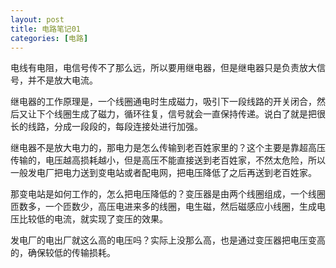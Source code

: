 ```yaml
---
layout: post
title: 电路笔记01
categories: [电路]
---
```


电线有电阻，电信号传不了那么远，所以要用继电器，但是继电器只是负责放大信号，并不是放大电流。

继电器的工作原理是，一个线圈通电时生成磁力，吸引下一段线路的开关闭合，然后又让下个线圈生成了磁力，循环往复，信号就会一直保持传递。说白了就是把很长的线路，分成一段段的，每段连接处进行加强。

继电器不是放大电力的，那电力是怎么传输到老百姓家里的？这个主要是靠超高压传输的，电压越高损耗越小，但是高压不能直接送到老百姓家，不然太危险，所以一般发电厂把电力送到变电站或者配电网，把电压降低了之后再送到老百姓家。

那变电站是如何工作的，怎么把电压降低的？变压器是由两个线圈组成，一个线圈匝数多，一个匝数少，高压电进来多的线圈，电生磁，然后磁感应小线圈，生成电压比较低的电流，就实现了变压的效果。

发电厂的电出厂就这么高的电压吗？实际上没那么高，也是通过变压器把电压变高的，确保较低的传输损耗。